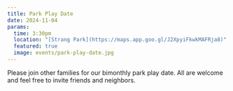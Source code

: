 ```yaml
---
title: Park Play Date
date: 2024-11-04
params:
  time: 3:30pm
  location: "[Strang Park](https://maps.app.goo.gl/J2XpyiFkwkMAFRja8)"
  featured: true
  image: events/park-play-date.jpg
---
```


Please join other families for our bimonthly park play date. All are welcome and feel free to invite friends and neighbors.
